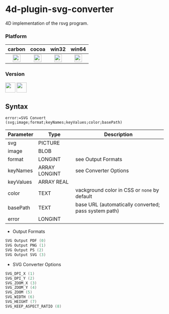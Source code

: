 4d-plugin-svg-converter
=======================

4D implementation of the rsvg program. 

### Platform

| carbon | cocoa | win32 | win64 |
|:------:|:-----:|:---------:|:---------:|
|<img src="https://cloud.githubusercontent.com/assets/1725068/22371562/1b091f0a-e4db-11e6-8458-8653954a7cce.png" width="24" height="24" />|<img src="https://cloud.githubusercontent.com/assets/1725068/22371562/1b091f0a-e4db-11e6-8458-8653954a7cce.png" width="24" height="24" />|<img src="https://cloud.githubusercontent.com/assets/1725068/22371562/1b091f0a-e4db-11e6-8458-8653954a7cce.png" width="24" height="24" />|<img src="https://cloud.githubusercontent.com/assets/1725068/22371562/1b091f0a-e4db-11e6-8458-8653954a7cce.png" width="24" height="24" />|

### Version

<img src="https://cloud.githubusercontent.com/assets/1725068/18940649/21945000-8645-11e6-86ed-4a0f800e5a73.png" width="32" height="32" /> <img src="https://cloud.githubusercontent.com/assets/1725068/18940648/2192ddba-8645-11e6-864d-6d5692d55717.png" width="32" height="32" />

## Syntax

```
error:=SVG Convert (svg;image;format;keyNames;keyValues;color;basePath)
```

Parameter|Type|Description
------------|------------|----
svg|PICTURE|
image|BLOB|
format|LONGINT|see Output Formats
keyNames|ARRAY LONGINT|see Converter Options
keyValues|ARRAY REAL|
color|TEXT|vackground color in CSS or ``none`` by default
basePath|TEXT|base URL (automatically converted; pass system path)
error|LONGINT|

* Output Formats

```c
SVG Output PDF (0)
SVG Output PNG (1)
SVG Output PS (2)
SVG Output SVG (3)
```

* SVG Converter Options

```c
SVG_DPI_X (1)
SVG_DPI_Y (2)
SVG_ZOOM_X (3)
SVG_ZOOM_Y (4)
SVG_ZOOM (5)
SVG_WIDTH (6)
SVG_HEIGHT (7)
SVG_KEEP_ASPECT_RATIO (8)
```
